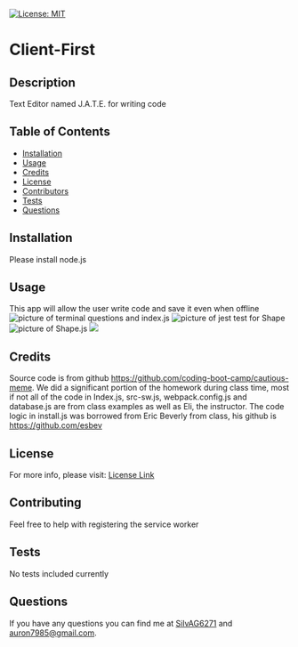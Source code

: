 
  [![License: MIT](https://img.shields.io/badge/License-MIT-yellow.svg)](https://opensource.org/licenses/MIT)

# Client-First


## Description
Text Editor named J.A.T.E. for writing code

## Table of Contents
- [Installation](#Installation)
- [Usage](#Usage)
- [Credits](#Credits)
- [License](#License)
- [Contributors](#Contributing)
- [Tests](#Tests)
- [Questions](#Questions)

## Installation
Please install node.js 
  
## Usage 
This app will allow the user write code and save it even when offline
![picture of terminal questions and index.js ](media/LogoIndex.png)
![picture of jest test for Shape ](media/ShapeTest.png)
![picture of Shape.js ](media/Shape.png)
![](media\LogoBuildUpdated.gif)



## Credits
Source code is from github https://github.com/coding-boot-camp/cautious-meme. We did a significant portion of the homework during class time, most if not all of the code in Index.js, src-sw.js, webpack.config.js and database.js are from class examples as well as Eli, the instructor. The code logic in install.js was borrowed from Eric Beverly from class, his github is https://github.com/esbev


## License 
For more info, please visit: [License Link](https://opensource.org/licenses/MIT)


## Contributing
Feel free to help with registering the service worker

## Tests 
No tests included currently

## Questions 
If you have any questions you can find me at [SilvAG6271](https://github.com/SilvAG6271) and <a href="mailto:auron7985@gmail.com">auron7985@gmail.com</a>.

